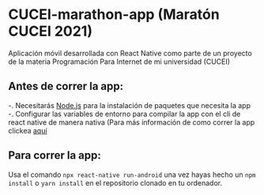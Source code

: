 # CUCEI-marathon-app (Maratón CUCEI 2021)
Aplicación móvil desarrollada con React Native como parte de un proyecto de la materia Programación Para Internet de mi universidad (CUCEI)

## Antes de correr la app:
-. Necesitarás [Node.js](https://nodejs.org/es/) para la instalación de paquetes que necesita la app
-. Configurar las variables de entorno para compilar la app con el cli de react native de manera nativa (Para más información de como correr la app clickea [aquí](https://reactnative.dev/docs/running-on-device)

## Para correr la app:
Usa el comando `npx react-native run-android` una vez hayas hecho un `npm install` o `yarn install` en el repositorio clonado en tu ordenador.
